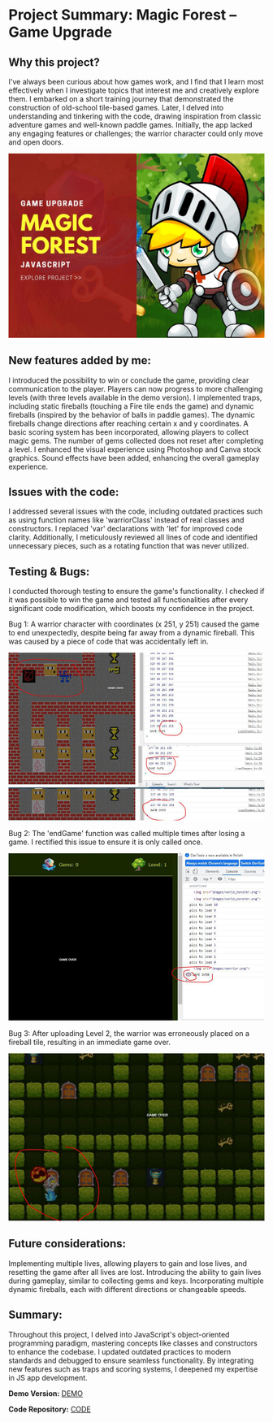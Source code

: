 # Project Summary: Magic Forest – Game Upgrade

## Why this project? 
I've always been curious about how games work, and I find that I learn most effectively when I investigate topics that interest me and creatively explore them. I embarked on a short training journey that demonstrated the construction of old-school tile-based games. Later, I delved into understanding and tinkering with the code, drawing inspiration from classic adventure games and well-known paddle games. Initially, the app lacked any engaging features or challenges; the warrior character could only move and open doors.

![Tekst zastępczy](photo.jpg)

## New features added by me: 
I introduced the possibility to win or conclude the game, providing clear communication to the player. Players can now progress to more challenging levels (with three levels available in the demo version). I implemented traps, including static fireballs (touching a Fire tile ends the game) and dynamic fireballs (inspired by the behavior of balls in paddle games). The dynamic fireballs change directions after reaching certain x and y coordinates. A basic scoring system has been incorporated, allowing players to collect magic gems. The number of gems collected does not reset after completing a level. I enhanced the visual experience using Photoshop and Canva stock graphics. Sound effects have been added, enhancing the overall gameplay experience.

## Issues with the code: 
I addressed several issues with the code, including outdated practices such as using function names like 'warriorClass' instead of real classes and constructors. I replaced 'var' declarations with 'let' for improved code clarity. Additionally, I meticulously reviewed all lines of code and identified unnecessary pieces, such as a rotating function that was never utilized.

## Testing & Bugs: 
I conducted thorough testing to ensure the game's functionality. I checked if it was possible to win the game and tested all functionalities after every significant code modification, which boosts my confidence in the project. 

Bug 1: A warrior character with coordinates (x 251, y 251) caused the game to end unexpectedly, despite being far away from a dynamic fireball. This was caused by a piece of code that was accidentally left in. 

![Screen with bug](BUG1.jpg)

Bug 2: The 'endGame' function was called multiple times after losing a game. I rectified this issue to ensure it is only called once. 

![Screen with bug](BUG2.jpg)

Bug 3: After uploading Level 2, the warrior was erroneously placed on a fireball tile, resulting in an immediate game over.

![Screen with bug](BUG3.jpg)

## Future considerations: 
Implementing multiple lives, allowing players to gain and lose lives, and resetting the game after all lives are lost. Introducing the ability to gain lives during gameplay, similar to collecting gems and keys. Incorporating multiple dynamic fireballs, each with different directions or changeable speeds.

## Summary: 
Throughout this project, I delved into JavaScript's object-oriented programming paradigm, mastering concepts like classes and constructors to enhance the codebase. I updated outdated practices to modern standards and debugged to ensure seamless functionality. By integrating new features such as traps and scoring systems, I deepened my expertise in JS app development.

**Demo Version:** [DEMO](https://meljaszuk.github.io/Magic-Forest-Game-Upgrade/)

**Code Repository:** [CODE](https://github.com/meljaszuk/Magic-Forest-Game-Upgrade)
